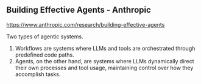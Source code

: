## Building Effective Agents - Anthropic

https://www.anthropic.com/research/building-effective-agents

Two types of agentic systems.

1. Workflows are systems where LLMs and tools are orchestrated through predefined code paths.
2. Agents, on the other hand, are systems where LLMs dynamically direct their own processes and tool usage, maintaining control over how they accomplish tasks.


